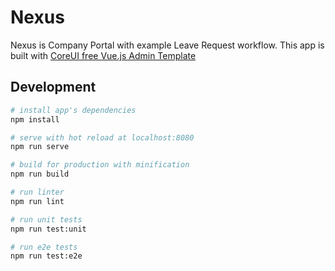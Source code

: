 
# Nexus

Nexus is Company Portal with example Leave Request workflow. This app is built with [CoreUI free Vue.js Admin Template](https://coreui.io/vue/)

## Development

``` bash
# install app's dependencies
npm install

# serve with hot reload at localhost:8080
npm run serve

# build for production with minification
npm run build

# run linter
npm run lint

# run unit tests
npm run test:unit

# run e2e tests
npm run test:e2e
```

